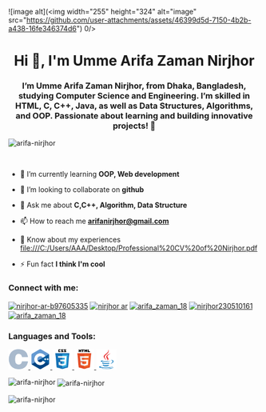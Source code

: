 ![image alt](<img width="255" height="324" alt="image" src="https://github.com/user-attachments/assets/46399d5d-7150-4b2b-a438-16fe346374d6") 0/>

<h1 align="center">Hi 👋, I'm Umme Arifa Zaman Nirjhor</h1>
<h3 align="center">I’m Umme Arifa Zaman Nirjhor, from Dhaka, Bangladesh, studying Computer Science and Engineering. I’m skilled in HTML, C, C++, Java, as well as Data Structures, Algorithms, and OOP. Passionate about learning and building innovative projects! 🌱</h3>

<p align="left"> <img src="https://komarev.com/ghpvc/?username=arifa-nirjhor&label=Profile%20views&color=0e75b6&style=flat" alt="arifa-nirjhor" /> </p>

<p align="left"> <a href="https://twitter.com/" target="blank"><img src="https://img.shields.io/twitter/follow/?logo=twitter&style=for-the-badge" alt="" /></a> </p>

- 🌱 I’m currently learning **OOP, Web development**

- 👯 I’m looking to collaborate on **github**

- 🔭 Ask me about **C,C++, Algorithm, Data Structure**

- 📫 How to reach me **arifanirjhor@gmail.com**

- 📄 Know about my experiences [file:///C:/Users/AAA/Desktop/Professional%20CV%20of%20Nirjhor.pdf](file:///C:/Users/AAA/Desktop/Professional%20CV%20of%20Nirjhor.pdf)

- ⚡ Fun fact **I think I'm cool**

<h3 align="left">Connect with me:</h3>
<p align="left">
<a href="https://linkedin.com/in/nirjhor-ar-b97605335" target="blank"><img align="center" src="https://raw.githubusercontent.com/rahuldkjain/github-profile-readme-generator/master/src/images/icons/Social/linked-in-alt.svg" alt="nirjhor-ar-b97605335" height="30" width="40" /></a>
<a href="https://fb.com/nirjhor ar" target="blank"><img align="center" src="https://raw.githubusercontent.com/rahuldkjain/github-profile-readme-generator/master/src/images/icons/Social/facebook.svg" alt="nirjhor ar" height="30" width="40" /></a>
<a href="https://instagram.com/arifa_zaman_18" target="blank"><img align="center" src="https://raw.githubusercontent.com/rahuldkjain/github-profile-readme-generator/master/src/images/icons/Social/instagram.svg" alt="arifa_zaman_18" height="30" width="40" /></a>
<a href="https://www.hackerrank.com/nirjhor230510161" target="blank"><img align="center" src="https://raw.githubusercontent.com/rahuldkjain/github-profile-readme-generator/master/src/images/icons/Social/hackerrank.svg" alt="nirjhor230510161" height="30" width="40" /></a>
<a href="https://codeforces.com/profile/arifa_zaman_18" target="blank"><img align="center" src="https://raw.githubusercontent.com/rahuldkjain/github-profile-readme-generator/master/src/images/icons/Social/codeforces.svg" alt="arifa_zaman_18" height="30" width="40" /></a>
</p>

<h3 align="left">Languages and Tools:</h3>
<p align="left"> <a href="https://www.cprogramming.com/" target="_blank" rel="noreferrer"> <img src="https://raw.githubusercontent.com/devicons/devicon/master/icons/c/c-original.svg" alt="c" width="40" height="40"/> </a> <a href="https://www.w3schools.com/cpp/" target="_blank" rel="noreferrer"> <img src="https://raw.githubusercontent.com/devicons/devicon/master/icons/cplusplus/cplusplus-original.svg" alt="cplusplus" width="40" height="40"/> </a> <a href="https://www.w3schools.com/css/" target="_blank" rel="noreferrer"> <img src="https://raw.githubusercontent.com/devicons/devicon/master/icons/css3/css3-original-wordmark.svg" alt="css3" width="40" height="40"/> </a> <a href="https://www.w3.org/html/" target="_blank" rel="noreferrer"> <img src="https://raw.githubusercontent.com/devicons/devicon/master/icons/html5/html5-original-wordmark.svg" alt="html5" width="40" height="40"/> </a> <a href="https://www.java.com" target="_blank" rel="noreferrer"> <img src="https://raw.githubusercontent.com/devicons/devicon/master/icons/java/java-original.svg" alt="java" width="40" height="40"/> </a> </p>

<p><img align="left" src="https://github-readme-stats.vercel.app/api/top-langs?username=arifa-nirjhor&show_icons=true&locale=en&layout=compact" alt="arifa-nirjhor" /></p>

<p>&nbsp;<img align="center" src="https://github-readme-stats.vercel.app/api?username=arifa-nirjhor&show_icons=true&locale=en" alt="arifa-nirjhor" /></p>

<p><img align="center" src="https://github-readme-streak-stats.herokuapp.com/?user=arifa-nirjhor&" alt="arifa-nirjhor" /></p>

